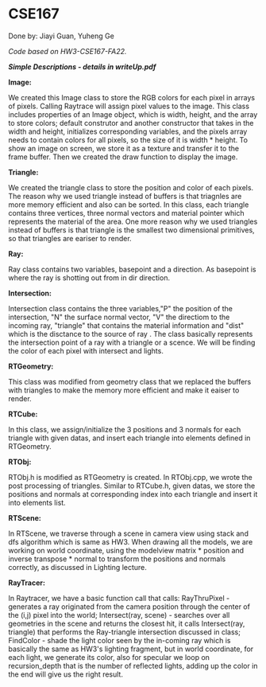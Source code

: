 # CSE167
Done by: Jiayi Guan, Yuheng Ge


*Code based on HW3-CSE167-FA22.*

***Simple Descriptions - details in writeUp.pdf***

**Image:**

We created this Image class to store the RGB colors for each pixel in arrays of pixels. Calling Raytrace will assign pixel values to the image. This class includes properties of an Image object, which is width, height, and the array to store colors; default construtor and another constructor that takes in the width and height, initializes corresponding variables, and the pixels array needs to contain colors for all pixels, so the size of it is width * height. To show an image on screen, we store it as a texture and transfer it to the frame buffer. Then we created the draw function to display the image.

**Triangle:**

We created the triangle class to store the position and color of each pixels. The reason why we used triangle instead of buffers is that triagnles are more memory efficient and also can be sorted. In this class, each triangle contains three vertices, three normal vectors and material pointer which represents the material of the area. One more reason why we used triangles instead of buffers is that triangle is the smallest two dimensional primitives, so that triangles are eariser to render.

**Ray:**

Ray class contains two variables, basepoint and a direction. As basepoint is where the ray is shotting out from in dir direction.

**Intersection:**

Intersection class contains the three variables,"P" the position of the intersection, "N" the surface normal vector, "V" the directiom to the incoming ray, "triangle" that contains the material information and "dist" which is the disctance to the source of ray . The class basically represents the intersection point of a ray with a triangle or a scence. We will be finding the color of each pixel with intersect and lights.

**RTGeometry:**

This class was modified from geometry class that we replaced the buffers with triangles to make the memory more efficient and make it eaiser to render.

**RTCube:**

In this class, we assign/initialize the 3 positions and 3 normals for each triangle with given datas, and insert each triangle into elements defined in RTGeometry.

**RTObj:**

RTObj.h is modified as RTGeometry is created.
In RTObj.cpp, we wrote the post processing of triangles. Similar to RTCube.h, given datas, we store the positions and normals at corresponding index into each triangle and insert it into elements list.

**RTScene:**

In RTScene, we traverse through a scene in camera view using stack and dfs algorithm which is same as HW3. When drawing all the models, we are working on world coordinate, using the modelview matrix * position and inverse transpose * normal to transform the positions and normals correctly, as discussed in Lighting lecture.

**RayTracer:**

In Raytracer, we have a basic function call that calls: RayThruPixel - generates a ray originated from the camera position through the center of the (i,j) pixel into the world; Intersect(ray, scene) - searches over all geometries in the scene and returns the closest hit, it calls Intersect(ray, triangle) that performs the Ray-triangle intersection discussed in class; FindColor - shade the light color seen by the in-coming ray which is basically the same as HW3's lighting fragment, but in world coordinate, for each light, we generate its color, also for specular we loop on recursion_depth that is the number of reflected lights, adding up the color in the end will give us the right result.
